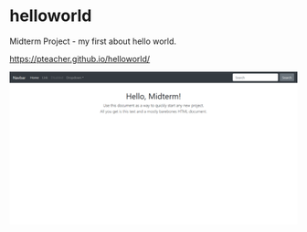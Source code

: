 # helloworld
Midterm Project - my first about hello world.

https://pteacher.github.io/helloworld/

![Screenshot](/img/screenshot1.png)
